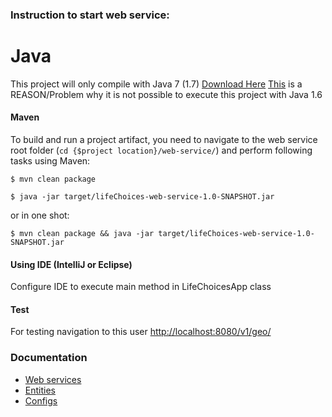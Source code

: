 ### Instruction to start web service:

Java
====
This project will only compile with Java 7 (1.7) [Download Here](http://www.oracle.com/technetwork/java/javase/downloads/jdk7-downloads-1880260.html)
[This](https://github.com/spring-projects/spring-boot/pull/497) is a REASON/Problem why it is not possible to execute this project with Java 1.6

#### Maven
To build and run a project artifact, you need to navigate to the web service root folder (`cd {$project location}/web-service/`) and perform following tasks using Maven:

`$ mvn clean package`

`$ java -jar target/lifeChoices-web-service-1.0-SNAPSHOT.jar`

or in one shot:

`$ mvn clean package && java -jar target/lifeChoices-web-service-1.0-SNAPSHOT.jar`

#### Using IDE (IntelliJ or Eclipse)
Configure IDE to execute main method in LifeChoicesApp class


#### Test
For testing navigation to this user [http://localhost:8080/v1/geo/](http://localhost:8080/v1/geo/)

### Documentation
- [Web services](https://github.com/cmpe273-indexzero/life-choices-WS/tree/master/src/main/java/edu/sjsu/cmpe283/lifechoices/webservices)
- [Entities](https://github.com/cmpe273-indexzero/life-choices-WS/tree/master/src/main/java/edu/sjsu/cmpe283/lifechoices/entities)
- [Configs](https://github.com/cmpe273-indexzero/life-choices-WS/tree/master/src/main/java/edu/sjsu/cmpe283/lifechoices/config)




